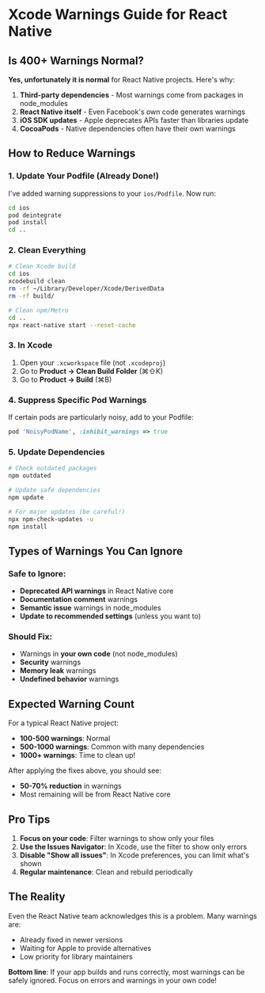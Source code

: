 # Xcode Warnings Guide for React Native

## Is 400+ Warnings Normal?

**Yes, unfortunately it is normal** for React Native projects. Here's why:

1. **Third-party dependencies** - Most warnings come from packages in node_modules
2. **React Native itself** - Even Facebook's own code generates warnings
3. **iOS SDK updates** - Apple deprecates APIs faster than libraries update
4. **CocoaPods** - Native dependencies often have their own warnings

## How to Reduce Warnings

### 1. Update Your Podfile (Already Done!)
I've added warning suppressions to your `ios/Podfile`. Now run:
```bash
cd ios
pod deintegrate
pod install
cd ..
```

### 2. Clean Everything
```bash
# Clean Xcode build
cd ios
xcodebuild clean
rm -rf ~/Library/Developer/Xcode/DerivedData
rm -rf build/

# Clean npm/Metro
cd ..
npx react-native start --reset-cache
```

### 3. In Xcode
1. Open your `.xcworkspace` file (not `.xcodeproj`)
2. Go to **Product → Clean Build Folder** (⌘⇧K)
3. Go to **Product → Build** (⌘B)

### 4. Suppress Specific Pod Warnings
If certain pods are particularly noisy, add to your Podfile:
```ruby
pod 'NoisyPodName', :inhibit_warnings => true
```

### 5. Update Dependencies
```bash
# Check outdated packages
npm outdated

# Update safe dependencies
npm update

# For major updates (be careful!)
npx npm-check-updates -u
npm install
```

## Types of Warnings You Can Ignore

### Safe to Ignore:
- **Deprecated API warnings** in React Native core
- **Documentation comment** warnings
- **Semantic issue** warnings in node_modules
- **Update to recommended settings** (unless you want to)

### Should Fix:
- Warnings in **your own code** (not node_modules)
- **Security** warnings
- **Memory leak** warnings
- **Undefined behavior** warnings

## Expected Warning Count

For a typical React Native project:
- **100-500 warnings**: Normal
- **500-1000 warnings**: Common with many dependencies
- **1000+ warnings**: Time to clean up!

After applying the fixes above, you should see:
- **50-70% reduction** in warnings
- Most remaining will be from React Native core

## Pro Tips

1. **Focus on your code**: Filter warnings to show only your files
2. **Use the Issues Navigator**: In Xcode, use the filter to show only errors
3. **Disable "Show all issues"**: In Xcode preferences, you can limit what's shown
4. **Regular maintenance**: Clean and rebuild periodically

## The Reality

Even the React Native team acknowledges this is a problem. Many warnings are:
- Already fixed in newer versions
- Waiting for Apple to provide alternatives
- Low priority for library maintainers

**Bottom line**: If your app builds and runs correctly, most warnings can be safely ignored. Focus on errors and warnings in your own code!
